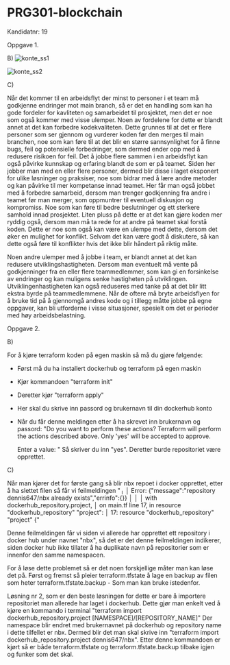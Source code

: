 # PRG301-blockchain
Kandidatnr: 19


Oppgave 1.

B)
![konte_ss1](https://github.com/dennis647/PRG301-blockchain/assets/106619482/a2f36f61-3a73-4e9f-a9bc-3c32c7be372d)

![konte_ss2](https://github.com/dennis647/PRG301-blockchain/assets/106619482/02096550-ba99-442d-9006-e74d857a5b2f)

C)

Når det kommer til en arbeidsflyt der minst to personer i et team må godkjenne endringer mot main branch, så er det en handling som kan ha gode fordeler for kavliteten og samarbeidet til prosjektet, men det er noe som også kommer med visse ulemper. Noen av fordelene for dette er blandt annet at det kan forbedre kodekvaliteten. Dette grunnes til at det er flere personer som ser gjennom og vurderer koden før den merges til main branchen, noe som kan føre til at det blir en større sannsynlighet for å finne bugs, feil og potensielle forbedringer, som dermed ender opp med å redusere risikoen for feil.
Det å jobbe flere sammen i en arbeidsflyt kan også påvirke kunnskap og erfaring blandt de som er på teamet. Siden her jobber man med en eller flere personer, dermed blir disse i laget eksponert for ulike løsninger og praksiser, noe som bidrar med å lære andre metoder og kan påvirke til mer kompetanse innad teamet. Her får man også jobbet med å forbedre samarbeid, dersom man trenger godkjenning fra andre i teamet før man merger, som oppmuntrer til eventuell diskusjon og kompromiss. Noe som kan føre til bedre beslutninger og ett sterkere samhold innad prosjektet. Liten pluss på dette er at det kan gjøre koden mer ryddig også, dersom man må ta rede for at andre på teamet skal forstå koden. Dette er noe som også kan være en ulempe med dette, dersom det øker en mulighet for konflikt. Selvom det kan være godt å diskutere, så kan dette også føre til konflikter hvis det ikke blir håndert på riktig måte.

Noen andre ulemper med å jobbe i team, er blandt annet at det kan redusere utviklingshastigheten. Dersom man eventuelt må vente på godkjenninger fra en eller flere teammedlemmer, som kan gi en forsinkelse av endringer og kan muligens senke hastigheten på utviklingen. Utviklingenhastigheten kan også reduseres med tanke på at det blir litt ekstra byrde på teammedlemmene. Når de oftere må bryte arbeidsflyen for å bruke tid på å gjennomgå andres kode og i tillegg måtte jobbe på egne oppgaver, kan bli utforderne i visse situasjoner, spesielt om det er perioder med høy arbeidsbelastning.


Oppgave 2.

B)

For å kjøre terraform koden på egen maskin så må du gjøre følgende:
- Først må du ha installert dockerhub og terraform på egen maskin
- Kjør kommandoen "terraform init"
- Deretter kjør "terraform apply"
- Her skal du skrive inn passord og brukernavn til din dockerhub konto
- Når du får denne meldingen etter å ha skrevet inn brukernavn og passord:
"Do you want to perform these actions?
  Terraform will perform the actions described above.
  Only 'yes' will be accepted to approve.

  Enter a value: "
Så skriver du inn "yes". Deretter burde repositoriet være opprettet.


C)

Når man kjører det for første gang så blir nbx repoet i docker opprettet, etter å ha slettet filen så får vi feilmeldingen "╷
│ Error: {"message":"repository dennis647/nbx already exists","errinfo":{}}
│ 
│
│   with dockerhub_repository.project,
│   on main.tf line 17, in resource "dockerhub_repository" "project":
│   17: resource "dockerhub_repository" "project" {"

Denne feilmeldingen får vi siden vi allerede har opprettet ett repository i docker hub under navnet "nbx", så det er det denne feilmeldingen indikerer, siden docker hub ikke tillater å ha duplikate navn på repositorier som er innenfor den samme namespacen. 

For å løse dette problemet så er det noen forskjellige måter man kan løse det på. Først og fremst så pleier terraform.tfstate å lage en backup av filen som heter terraform.tfstate.backup - Som man kan bruke istedenfor. 

Løsning nr 2, som er den beste løsningen for dette er bare å importere repositoriet man allerede har laget i dockerhub. Dette gjør man enkelt ved å kjøre en kommando i terminal
"terraform import dockerhub_repository.project [NAMESPACE]/[REPOSITORY_NAME]" Der namespace blir endret med brukernavnet på dockerhub og repository name i dette tilfellet er nbx. Dermed blir det man skal skrive inn "terraform import dockerhub_repository.project dennis647/nbx". Etter denne kommandoen er kjørt så er både terraform.tfstate og terraform.tfstate.backup tilbake igjen og funker som det skal.


